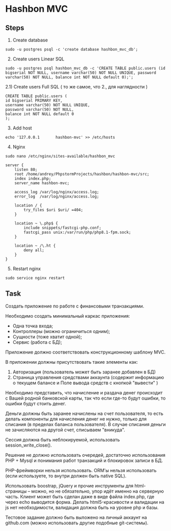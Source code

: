 # Hashbon MVC

## Steps

1) Create database
```
sudo -u postgres psql -c 'create database hashbon_mvc_db';
```

2) Create users Linear SQL
```
sudo -u postgres psql hashbon_mvc_db -c 'CREATE TABLE public.users (id bigserial NOT NULL, username varchar(50) NOT NULL UNIQUE, password varchar(50) NOT NULL, balance int NOT NULL default 0);';
```

2.1) Create users Full SQL ( то же самое, что 2., для наглядности )
```
CREATE TABLE public.users (
id bigserial PRIMARY KEY,
username varchar(50) NOT NULL UNIQUE,
password varchar(50) NOT NULL,
balance int NOT NULL default 0
);
```

3) Add host
```
echo '127.0.0.1       hashbon-mvc' >> /etc/hosts
```

4) Nginx
```
sudo nano /etc/nginx/sites-available/hashbon_mvc
```

```
server {
    listen 80;
    root /home/andrey/PhpstormProjects/hashbon/hashbon-mvc/src;
    index index.php;
    server_name hashbon-mvc;

    access_log /var/log/nginx/access.log;
    error_log  /var/log/nginx/access.log;

    location / {
        try_files $uri $uri/ =404;
    }

    location ~ \.php$ {
        include snippets/fastcgi-php.conf;
        fastcgi_pass unix:/var/run/php/php8.1-fpm.sock;
    }

    location ~ /\.ht {
        deny all;
    }
}
```

5) Restart nginx
```
sudo service nginx restart
```


## Task

Создать приложение по работе с финансовыми транзакциями.

Необходимо создать минимальный каркас приложения:
- Одна точка входа;
- Контроллеры (можно ограничиться одним);
- Сущности (тоже хватит одной);
- Сервис (работа с БД);

Приложение должно соответствовать конструкционному шаблону MVC.

В приложении должны присутствовать такие элементы как:
1) Авторизация (пользователь может быть заранее добавлен в БД)
2) Страница управления средствами аккаунта (содержит информацию о текущем балансе и Поле вывода средств с кнопкой "вывести" )

Необходимо представить, что начисление и раздача денег происходит с Вашей родной банковской карты, так что если где-то будут ошибки, то ошибки будут стоить денег.

Деньги должны быть заранее начислены на счет пользователя, то есть делать компоненты для начисления денег не нужно, только для списания (в пределах баланса пользователя).
В случае списания деньги не зачисляются на другой счет, списываем "вникуда".

Сессия должна быть неблокируемой, использовать session_write_close().

Решение не должно использовать очередей, достаточно использования PHP + Mysql и понимания работ транзакций и блокировок записи в БД.

PHP-фреймворки нельзя использовать. ORM'ы нельзя использовать (если используете, то внутри должен быть native SQL).

Использовать boostrap, jQuery и прочие инструменты для html-страницы – можно, но не обязательно, упор идёт именно на серверную часть.
Клиент может быть сделан даже в виде файла index.php, где через echo выводится форма.
Делать html5-красивости и валидации на js нет необходимости, валидация должна быть на уровне php и базы.

Тестовое задание должно быть выложено на личный аккаунт на github.com (можно использовать другие подобные git-системы).